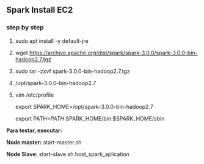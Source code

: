 ## Spark Install EC2

### step by step

1. sudo apt install -y default-jre

2. wget https://archive.apache.org/dist/spark/spark-3.0.0/spark-3.0.0-bin-hadoop2.7.tgz

3. sudo tar -zxvf spark-3.0.0-bin-hadoop2.7.tgz

4. /opt/spark-3.0.0-bin-hadoop2.7

5. vim /etc/profile

   export SPARK_HOME=/opt/spark-3.0.0-bin-hadoop2.7
   
   export PATH=$PATH:$SPARK_HOME/bin:$SPARK_HOME/sbin

**Para testar, executar:**

**Node master:** start-master.sh 

**Node Slave:** start-slave.sh host_spark_aplication 
